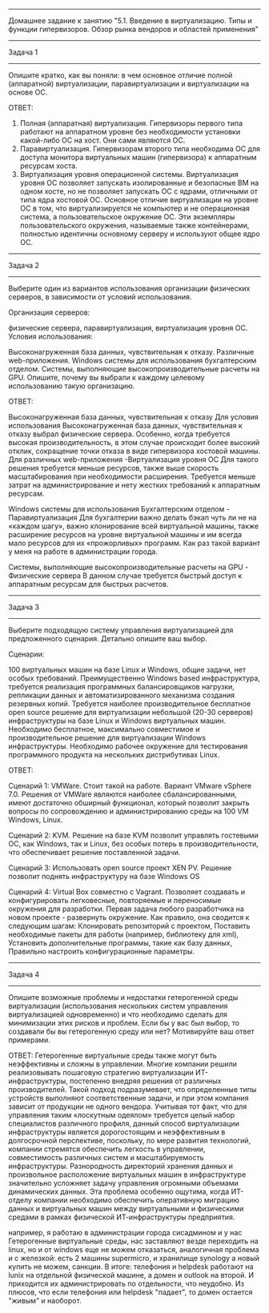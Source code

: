 __________________________________________________________________________
Домашнее задание к занятию "5.1. Введение в виртуализацию. Типы и функции гипервизоров. Обзор рынка вендоров и областей применения"
__________________________________________________________________________

Задача 1
__________________________________________________________________________
Опишите кратко, как вы поняли: в чем основное отличие полной (аппаратной) виртуализации, паравиртуализации и виртуализации на основе ОС.

ОТВЕТ:


1) Полная (аппаратная) виртуализация. Гипервизоры первого типа работают на аппаратном уровне без необходимости установки какой-либо ОС на хост. Они сами
являются ОС.
2) Паравиртуализация. Гипервизорам второго типа необходима ОС для доступа монитора виртуальных машин (гипервизора) к аппаратным ресурсам хоста.
2) Виртуализация уровня операционной системы. Виртуализация уровня ОС позволяет запускать изолированные и безопасные ВМ на одном хосте, но не позволяет запускать ОС с ядрами, отличными от типа ядра хостовой ОС.
Основное отличие виртуализации на уровне ОС в том, что виртуализируется не компьютер и не операционная система, а пользовательское окружение ОС. Эти экземпляры пользовательского окружения, называемые также контейнерами, полностью идентичны основному серверу и используют общее ядро ОС.



__________________________________________________________________________
Задача 2
__________________________________________________________________________
Выберите один из вариантов использования организации физических серверов, в зависимости от условий использования.

Организация серверов:

физические сервера,
паравиртуализация,
виртуализация уровня ОС.
Условия использования:

Высоконагруженная база данных, чувствительная к отказу.
Различные web-приложения.
Windows системы для использования бухгалтерским отделом.
Системы, выполняющие высокопроизводительные расчеты на GPU.
Опишите, почему вы выбрали к каждому целевому использованию такую организацию.

ОТВЕТ:

Высоконагруженная база данных, чувствительная к отказу
Для условия использования Высоконагруженная база данных, чувствительная к отказу выбрал физические сервера. Особенно, когда требуется высокая производительность, в этом случае происходит более высокий отклик, сокращение точки отказа в виде гипервизора хостовой машины. 
Для различных web-приложения -Виртуализация уровня ОС
Для такого решения требуется меньше ресурсов, также выше скорость масштабирования при необходимости расширения. Требуется меньше затрат на администрирование и нету жестких требований к аппаратным ресурсам.

Windows системы для использования Бухгалтерским отделом - Паравиртуализация 
Для бухгалтерии важно делать бэкап чуть ли не на «каждом шагу», важно клонирование всей виртуальной машины, также расширение ресурсов на уровне виртуальной машины и им всегда мало ресурсов для их «прожорливых» программ. Как раз такой вариант у меня на работе в администрации города. 
       

Системы, выполняющие высокопроизводительные расчеты на GPU - Физические сервера 
В данном случае требуется быстрый доступ к аппаратным ресурсам для быстрых расчетов. 

__________________________________________________________________________
Задача 3
__________________________________________________________________________

Выберите подходящую систему управления виртуализацией для предложенного сценария. Детально опишите ваш выбор.

Сценарии:

100 виртуальных машин на базе Linux и Windows, общие задачи, нет особых требований. Преимущественно Windows based инфраструктура, требуется реализация программных балансировщиков нагрузки, репликации данных и автоматизированного механизма создания резервных копий.
Требуется наиболее производительное бесплатное open source решение для виртуализации небольшой (20-30 серверов) инфраструктуры на базе Linux и Windows виртуальных машин.
Необходимо бесплатное, максимально совместимое и производительное решение для виртуализации Windows инфраструктуры.
Необходимо рабочее окружение для тестирования программного продукта на нескольких дистрибутивах Linux.

ОТВЕТ:

Сценарий 1: VMWare. Стоит такой на работе. Вариант VMware vSphere 7.0. Решения от VMWare являются наиболее сбалансированными, имеют достаточно обширный функционал, который позволит закрыть вопросы по сопровождению и администрированию среды на 100 VM Windows, Linux.

Сценарий 2: KVM. Решение на базе KVM позволит управлять гостевыми ОС, как Windows, так и Linux, без особых потерь в производительности, что обеспечивает решение поставленной задачи. 

Сценарий 3: Использовать open source проект  XEN PV. Решение позволит поднять инфраструктуру на базе Windows OS

Сценарий 4: Virtual Box совместно с Vagrant. Позволяет создавать и конфигурировать легковесные, повторяемые и переносимые окружения для разработки. Первая задача любого разработчика на новом проекте - развернуть окружение. Как правило, она сводится к следующим шагам: Клонировать репозиторий с проектом, Поставить необходимые пакеты для работы (например, библиотеку для xml), Установить дополнительные программы, такие как базу данных, Правильно настроить конфигурационные параметры.

__________________________________________________________________________
Задача 4
__________________________________________________________________________
Опишите возможные проблемы и недостатки гетерогенной среды виртуализации (использования нескольких систем управления виртуализацией одновременно) и что необходимо сделать для минимизации этих рисков и проблем. Если бы у вас был выбор, то создавали бы вы гетерогенную среду или нет? Мотивируйте ваш ответ примерами.

ОТВЕТ:
Гетерогенные виртуальные среды также могут быть неэффективны и сложны в управлении. Многие компании решили реализовывать пошаговую стратегию виртуализации ИТ-инфраструктуры, постепенно внедряя решения от различных производителей. Такой подход подразумевает, что определенные типы устройств выполняют соответственные задачи, и при этом компания зависит от продукции не одного вендора. Учитывая тот факт, что для управления таким «лоскутным одеялом» требуется целый набор специалистов различного профиля, данный способ виртуализации инфраструктуры является дорогостоящим и неэффективным в долгосрочной перспективе, поскольку, по мере развития технологий, компании стремятся обеспечить легкость в управлении, совместимость различных систем и масштабируемость инфраструктуры.
Разнородность директорий хранения данных и произвольное расположение виртуальных машин в инфраструктуре значительно усложняет задачу управления огромными объемами динамических данных. Эта проблема особенно ощутима, когда ИТ-отделу компании необходимо обеспечить оперативную миграцию данных и виртуальных машин между виртуальными и физическими средами в рамках физической ИТ-инфраструктуры предприятия.


например, я работаю в администрации города сисадмином и у нас Гетерогенные виртуальные среды, нас заставляют везде переходить на linux, но и от windows еще не можем отказаться, аналогичная проблема и с железкой: есть 2 машины supermicro, и хранилище synology а новый купить не можем, санкции. В итоге: телефония и helpdesk работают на lunix на отдельной физической машине, а домен и outlook на второй. И приходится их администрировать по отдельности, что неудобно. Из плюсов, что если телефония или helpdesk "падает", то домен остается "живым" и наоборот. 




